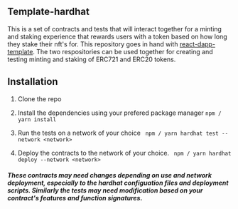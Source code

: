 ## Template-hardhat
This is a set of contracts and tests that will interact together for a minting and staking experience that rewards users with a token based on how long they stake their nft's for. This repository goes in hand with [react-dapp-template](https://github.com/Optimuhs/react-dapp-template). The two respositories can be used together for creating and testing minting and staking of ERC721 and ERC20 tokens. 

## Installation

1. Clone the repo

2. Install the dependencies using your prefered package manager
` npm / yarn install `

3. Run the tests on a network of your choice
` npm / yarn hardhat test --network <network>`

4. Deploy the contracts to the network of your choice.
` npm / yarn hardhat deploy --network <network>`

##### These contracts may need changes depending on use and network deployment, especially to the hardhat configuation files and deployment scripts. Similarly the tests may need modification based on your contract's features and function signatures. 
